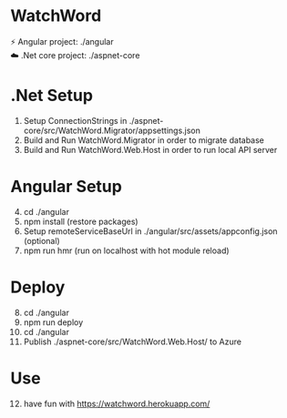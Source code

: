 # WatchWord

:zap: Angular project: ./angular  
:cloud: .Net core project: ./aspnet-core

# .Net Setup

01. Setup ConnectionStrings in ./aspnet-core/src/WatchWord.Migrator/appsettings.json
02. Build and Run WatchWord.Migrator in order to migrate database
03. Build and Run WatchWord.Web.Host in order to run local API server

# Angular Setup

04. cd ./angular
05. npm install (restore packages)
06. Setup remoteServiceBaseUrl in ./angular/src/assets/appconfig.json (optional)
07. npm run hmr (run on localhost with hot module reload)

# Deploy

08. cd ./angular
09. npm run deploy
10. cd ./angular
11. Publish ./aspnet-core/src/WatchWord.Web.Host/ to Azure

# Use

12. have fun with https://watchword.herokuapp.com/
